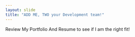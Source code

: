 ```yaml
---
layout: slide
title: "ADD ME, TWO your Development team!"
---
```

Review My Portfolio
And Resume to see if I am the right fit!
